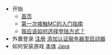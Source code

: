 <!-- docs/_sidebar.md -->

* 开始
    * [首页]()
    * [第一次接触MC的入门指南](first/main-old)
    * [我应该如何选择登陆方式？](first/what-should-i-login)
* 外置登录
    [注册](login/guide)
    [添加认证服务器至启动器](login/authServer)
* 如何安装游戏
    [本体](setup/game)
    [Java](setup/java)
